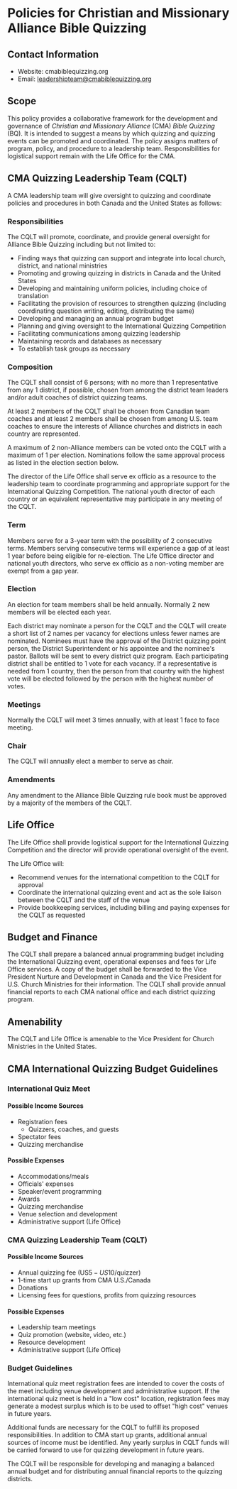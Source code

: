 # Policies for Christian and Missionary Alliance Bible Quizzing

## Contact Information

- Website: cmabiblequizzing.org
- Email: leadershipteam@cmabiblequizzing.org

## Scope

This policy provides a collaborative framework for the development and governance of *Christian and Missionary Alliance* (CMA) *Bible Quizzing* (BQ). It is intended to suggest a means by which quizzing and quizzing events can be promoted and coordinated. The policy assigns matters of program, policy, and procedure to a leadership team. Responsibilities for logistical support remain with the Life Office for the CMA.

## CMA Quizzing Leadership Team (CQLT)

A CMA leadership team will give oversight to quizzing and coordinate policies and procedures in both Canada and the United States as follows:

### Responsibilities

The CQLT will promote, coordinate, and provide general oversight for Alliance Bible Quizzing including but not limited to:

- Finding ways that quizzing can support and integrate into local church, district, and national ministries
- Promoting and growing quizzing in districts in Canada and the United States
- Developing and maintaining uniform policies, including choice of translation
- Facilitating the provision of resources to strengthen quizzing (including coordinating question writing, editing, distributing the same)
- Developing and managing an annual program budget
- Planning and giving oversight to the International Quizzing Competition
- Facilitating communications among quizzing leadership
- Maintaining records and databases as necessary
- To establish task groups as necessary

### Composition

The CQLT shall consist of 6 persons; with no more than 1 representative from any 1 district, if possible, chosen from among the district team leaders and/or adult coaches of district quizzing teams.

At least 2 members of the CQLT shall be chosen from Canadian team coaches and at least 2 members shall be chosen from among U.S. team coaches to ensure the interests of Alliance churches and districts in each country are represented.

A maximum of 2 non-Alliance members can be voted onto the CQLT with a maximum of 1 per election. Nominations follow the same approval process as listed in the election section below.

The director of the Life Office shall serve ex officio as a resource to the leadership team to coordinate programming and appropriate support for the International Quizzing Competition. The national youth director of each country or an equivalent representative may participate in any meeting of the CQLT.

### Term

Members serve for a 3-year term with the possibility of 2 consecutive terms. Members serving consecutive terms will experience a gap of at least 1 year before being eligible for re-election. The Life Office director and national youth directors, who serve ex officio as a non-voting member are exempt from a gap year.

### Election

An election for team members shall be held annually. Normally 2 new members will be elected each year.

Each district may nominate a person for the CQLT and the CQLT will create a short list of 2 names per vacancy for elections unless fewer names are nominated. Nominees must have the approval of the District quizzing point person, the District Superintendent or his appointee and the nominee's pastor. Ballots will be sent to every district quiz program. Each participating district shall be entitled to 1 vote for each vacancy. If a representative is needed from 1 country, then the person from that country with the highest vote will be elected followed by the person with the highest number of votes.

### Meetings

Normally the CQLT will meet 3 times annually, with at least 1 face to face meeting.

### Chair

The CQLT will annually elect a member to serve as chair.

### Amendments

Any amendment to the Alliance Bible Quizzing rule book must be approved by a majority of the members of the CQLT.

## Life Office

The Life Office shall provide logistical support for the International Quizzing Competition and the director will provide operational oversight of the event.

The Life Office will:

- Recommend venues for the international competition to the CQLT for approval
- Coordinate the international quizzing event and act as the sole liaison between the CQLT and the staff of the venue
- Provide bookkeeping services, including billing and paying expenses for the CQLT as requested

## Budget and Finance

The CQLT shall prepare a balanced annual programming budget including the International Quizzing event, operational expenses and fees for Life Office services. A copy of the budget shall be forwarded to the Vice President Nurture and Development in Canada and the Vice President for U.S. Church Ministries for their information. The CQLT shall provide annual financial reports to each CMA national office and each district quizzing program.

## Amenability

The CQLT and Life Office is amenable to the Vice President for Church Ministries in the United States.

## CMA International Quizzing Budget Guidelines

### International Quiz Meet

#### Possible Income Sources

- Registration fees
     - Quizzers, coaches, and guests
- Spectator fees
- Quizzing merchandise

#### Possible Expenses

- Accommodations/meals
- Officials' expenses
- Speaker/event programming
- Awards
- Quizzing merchandise
- Venue selection and development
- Administrative support (Life Office)

### CMA Quizzing Leadership Team (CQLT)

#### Possible Income Sources

- Annual quizzing fee (US$5-US$10/quizzer)
- 1-time start up grants from CMA U.S./Canada
- Donations
- Licensing fees for questions, profits from quizzing resources

#### Possible Expenses

- Leadership team meetings
- Quiz promotion (website, video, etc.)
- Resource development
- Administrative support (Life Office)

### Budget Guidelines

International quiz meet registration fees are intended to cover the costs of the meet including venue development and administrative support. If the international quiz meet is held in a "low cost" location, registration fees may generate a modest surplus which is to be used to offset "high cost" venues in future years.

Additional funds are necessary for the CQLT to fulfill its proposed responsibilities. In addition to CMA start up grants, additional annual sources of income must be identified. Any yearly surplus in CQLT funds will be carried forward to use for quizzing development in future years.

The CQLT will be responsible for developing and managing a balanced annual budget and for distributing annual financial reports to the quizzing districts.
